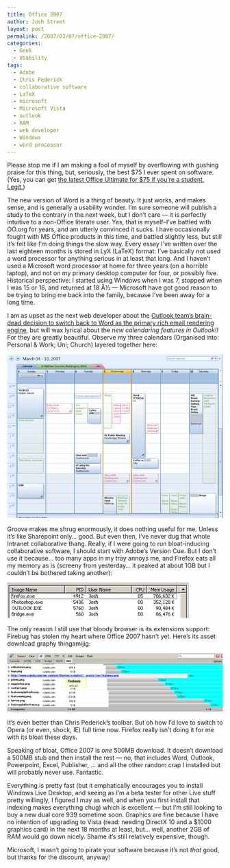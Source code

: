```yaml
---
title: Office 2007
author: Josh Street
layout: post
permalink: /2007/03/07/office-2007/
categories:
  - Geek
  - Usability
tags:
  - Adobe
  - Chris Pederick
  - collaborative software
  - LaTeX
  - microsoft
  - Microsoft Vista
  - outlook
  - RAM
  - web developer
  - Windows
  - word processor
---
```

Please stop me if I am making a fool of myself by overflowing with gushing praise for this thing, but, seriously, the best $75 I ever spent on software. (Yes, you can get [the latest Office Ultimate for $75 if you&#8217;re a student. Legit.][1])

The new version of Word is a thing of beauty. It just works, and makes sense, and is generally a usability wonder. I&#8217;m sure someone will publish a study to the contrary in the next week, but I don&#8217;t care &#8212; it is perfectly intuitive to a non-Office literate user. Yes, that is myself&#8211;I&#8217;ve battled with OO.org for years, and am utterly convinced it sucks. I have occasionally fought with MS Office products in this time, and battled slightly less, but still it&#8217;s felt like I&#8217;m doing things the slow way. Every essay I&#8217;ve written over the last eighteen months is stored in LyX (LaTeX) format: I&#8217;ve basically not used a word processor for anything serious in at least that long. And I haven&#8217;t used a Microsoft word processor at home for three years (on a horrible laptop), and not on my primary desktop computer for four, or possibly five. Historical perspective: I started using Windows when I was 7, stopped when I was 15 or 16, and returned at 18 Â½ &#8212; Microsoft have got good reason to be trying to bring me back into the family, because I&#8217;ve been away for a long time.

I am as upset as the next web developer about the [Outlook team&#8217;s brain-dead decision to switch back to Word as the primary rich email rendering engine][2], but will wax lyrical about the *new calendaring features in Outlook!!* For they are greatly beautiful. Observe my three calendars (Organised into: Personal & Work; Uni; Church) layered together here:

![Outlook 2007 week calendars layered][3]

Groove makes me shrug enormously, it does nothing useful for me. Unless it&#8217;s like Sharepoint only&#8230; good. But even then, I&#8217;ve never dug that whole Intranet collaborative thang. Really, if I were going to run bloat-inducing collaborative software, I should start with Adobe&#8217;s Version Cue. But I don&#8217;t use it because&#8230; too many apps in my tray annoys me, and Firefox eats all my memory as is (screeny from yesterday&#8230; it peaked at about 1GB but I couldn&#8217;t be bothered taking another):

![Firefox using the better part of 1GB of RAM][4]

The only reason I still use that bloody browser is its extensions support: Firebug has stolen my heart where Office 2007 hasn&#8217;t yet. Here&#8217;s its asset download graphy thingamijig:

![Firebug in Net inspector action][5]

It&#8217;s even better than Chris Pederick&#8217;s toolbar. But oh how I&#8217;d love to switch to Opera (or even, shock, IE) full time now. Firefox really isn&#8217;t doing it for me with its bloat these days.

Speaking of bloat, Office 2007 is *one* 500MB download. It doesn&#8217;t download a 500MB stub and then install the rest &#8212; no, that includes Word, Outlook, Powerpoint, Excel, Publisher, &#8230; and all the other random crap I installed but will probably never use. Fantastic.

Everything is pretty fast (but it emphatically encourages you to install Windows Live Desktop, and seeing as I&#8217;m a beta tester for other Live stuff pretty willingly, I figured I may as well, and when you first install that indexing makes everything chug) which is excellent &#8212; but I&#8217;m still looking to buy a new dual core 939 sometime soon. Graphics are fine because I have no intention of upgrading to Vista (read: needing DirectX 10 and a $1000 graphics card) in the next 18 months at least, but&#8230; well, another 2GB of RAM would go down nicely. Shame it&#8217;s still relatively expensive, though.

Microsoft, I wasn&#8217;t going to pirate your software because it&#8217;s not *that* good, but thanks for the discount, anyway!

 [1]: http://www.itsnotcheating.com.au/
 [2]: http://www.campaignmonitor.com/blog/archives/2007/01/microsoft_takes_email_design_b.html
 [3]: /blog/wp-content/2007/03/outlook-2007-week-calendar.jpg "Outlook 2007 week calendars layered"
 [4]: /blog/wp-content/2007/03/firefoxmemory.png "Firefox using the better part of 1GB of RAM"
 [5]: /blog/wp-content/2007/03/firebug.png "Firebug in Net inspector action"